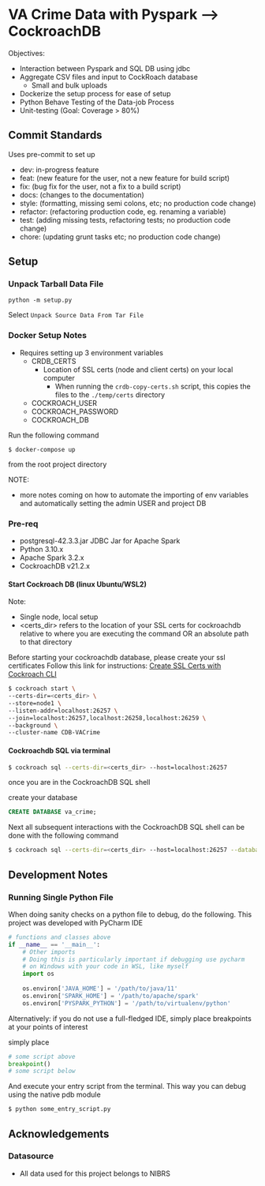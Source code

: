 # VA Crime Data with Pyspark --> CockroachDB

Objectives:
- Interaction between Pyspark and SQL DB using jdbc
- Aggregate CSV files and input to CockRoach database
    - Small and bulk uploads
- Dockerize the setup process for ease of setup
- Python Behave Testing of the Data-job Process
- Unit-testing (Goal: Coverage > 80%)


## Commit Standards

Uses pre-commit to set up 

- dev: in-progress feature
- feat: (new feature for the user, not a new feature for build script)
- fix: (bug fix for the user, not a fix to a build script)
- docs: (changes to the documentation)
- style: (formatting, missing semi colons, etc; no production code change)
- refactor: (refactoring production code, eg. renaming a variable)
- test: (adding missing tests, refactoring tests; no production code change)
- chore: (updating grunt tasks etc; no production code change)


## Setup

### Unpack Tarball Data File

```terminal
python -m setup.py
```

Select `Unpack Source Data From Tar File`

### Docker Setup Notes

- Requires setting up 3 environment variables
  - CRDB_CERTS
    - Location of SSL certs (node and client certs) on your local computer
      - When running the `crdb-copy-certs.sh` script, this copies the files to the `./temp/certs` directory
  - COCKROACH_USER
  - COCKROACH_PASSWORD
  - COCKROACH_DB

Run the following command
```terminal
$ docker-compose up 
```
from the root project directory

NOTE: 
- more notes coming on how to automate the importing of env variables and automatically setting the admin USER and project DB

### Pre-req

- postgresql-42.3.3.jar JDBC Jar for Apache Spark
- Python 3.10.x
- Apache Spark 3.2.x
- CockroachDB v21.2.x

#### Start Cockroach DB (linux Ubuntu/WSL2)

Note: 
- Single node, local setup
- <certs_dir> refers to the location of your SSL certs for cockroachdb relative to where you are executing the command
  OR an absolute path to that directory

Before starting your cockroachdb database, please create your ssl certificates
Follow this link for instructions: [Create SSL Certs with Cockroach CLI](https://www.cockroachlabs.com/docs/v21.1/cockroach-cert)


```zsh
$ cockroach start \
--certs-dir=<certs_dir> \
--store=node1 \
--listen-addr=localhost:26257 \
--join=localhost:26257,localhost:26258,localhost:26259 \
--background \
--cluster-name CDB-VACrime
```

#### Cockroachdb SQL via terminal

```zsh
$ cockroach sql --certs-dir=<certs_dir> --host=localhost:26257
```

once you are in the CockroachDB SQL shell

create your database

```sql
CREATE DATABASE va_crime;
```

Next all subsequent interactions with the CockroachDB SQL shell can be done with the following command

```zsh
$ cockroach sql --certs-dir=<certs_dir> --host=localhost:26257 --database va_crime
```

## Development Notes

### Running Single Python File

When doing sanity checks on a python file to debug, do the following. This project was developed with PyCharm IDE

```python
# functions and classes above
if __name__ == '__main__':
    # Other imports
    # Doing this is particularly important if debugging use pycharm
    # on Windows with your code in WSL, like myself
    import os
        
    os.environ['JAVA_HOME'] = '/path/to/java/11'
    os.environ['SPARK_HOME'] = '/path/to/apache/spark'
    os.environ['PYSPARK_PYTHON'] = '/path/to/virtualenv/python'
```

Alternatively: if you do not use a full-fledged IDE, simply place breakpoints at your points of interest

simply place 
```python
# some script above
breakpoint()
# some script below
```
And execute your entry script from the terminal. This way you can debug using the native pdb module

```zsh
$ python some_entry_script.py
```

## Acknowledgements

### Datasource

- All data used for this project belongs to NIBRS